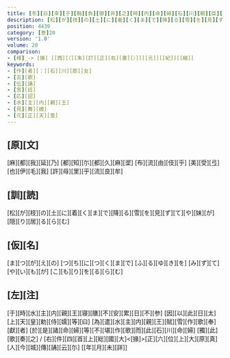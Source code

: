 ```yaml
---
title: [冬][日][幸][于][靱][負][御][井][之][時][内][命][婦][石][川][朝][臣][應][詔][賦][雪][歌][一][首] [[諱][曰][邑][婆]]
description: [松][が][枝][の][土][に][着][く][ま][で][降][る][雪][を][見][ず][て][や][妹][が][隠][り][居][る][ら][む]
position: 4439
category: [巻]20
version: '1.0'
volume: 20
comparison:
- [様] -> [掾] [[西][（][朱][訂][正][右][書][）]][[元]][[紀]][[細]]
keywords:
- [作][者][：][石][川][郎][女]
- [古][歌]
- [伝][誦]
- [宮][廷]
- [応][詔]
- [水][主][内][親][王]
- [見][舞][媿]
- [元][正][天][皇]
---
```


## [原][文]

[麻][都][我][延][乃] [都][知][尓][都][久][麻][埿] [布][流][由][伎][乎] [美][受][弖][也][伊][毛][我] [許][母][里][乎][流][良][牟]

## [訓][読]

[松][が][枝][の][土][に][着][く][ま][で][降][る][雪][を][見][ず][て][や][妹][が][隠][り][居][る][ら][む]

## [仮][名]

[ま][つ][が][え][の] [つ][ち][に][つ][く][ま][で] [ふ][る][ゆ][き][を] [み][ず][て][や][い][も][が] [こ][も][り][を][る][ら][む]

## [左][注]

[于][時][水][主][内][親][王][寝][膳][不][安][累][日][不][参] [因][以][此][日][太][上][天][皇][勅][侍][嬬][等][曰] [為][遣][水][主][内][親][王][賦][雪][作][歌][奉][獻][者] [於][是][諸][命][婦][等][不][堪][作][歌][而][此][石][川][命][婦] [獨][此][歌][奏][之] / [右][件][四][首][上][総][國][大]<[掾]>[正][六][位][上][大][原][真][人][今][城][傳][誦][云][尓] [[年][月][未][詳]]
